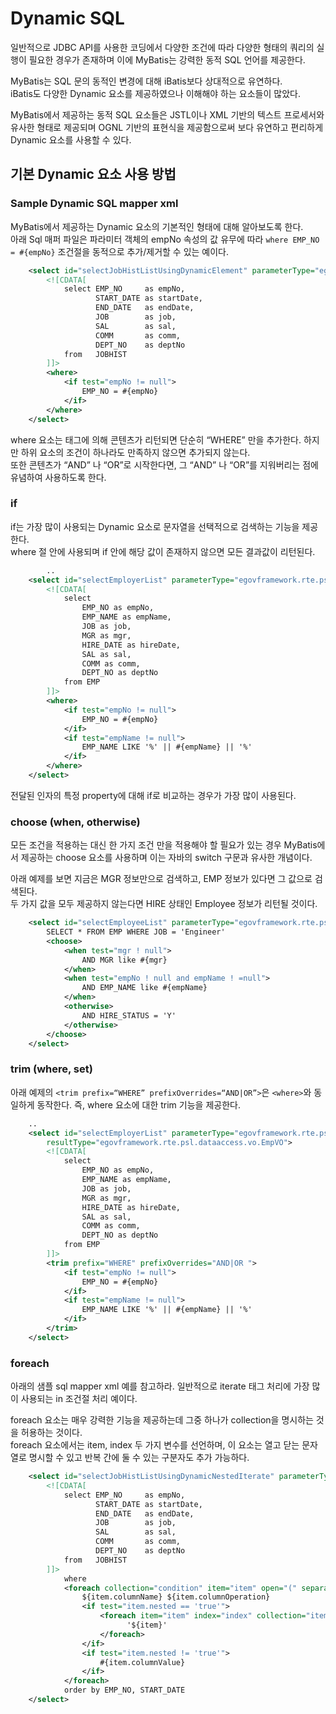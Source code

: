 # Dynamic SQL

일반적으로 JDBC API를 사용한 코딩에서 다양한 조건에 따라 다양한 형태의 쿼리의 실행이 필요한 경우가 존재하며 이에 MyBatis는 강력한 동적 SQL 언어를 제공한다.

MyBatis는 SQL 문의 동적인 변경에 대해 iBatis보다 상대적으로 유연하다.<br>
iBatis도 다양한 Dynamic 요소를 제공하였으나 이해해야 하는 요소들이 많았다.

MyBatis에서 제공하는 동적 SQL 요소들은 JSTL이나 XML 기반의 텍스트 프로세서와 유사한 형태로 제공되며 OGNL 기반의 표현식을 제공함으로써 보다 유연하고 편리하게 Dynamic 요소를 사용할 수 있다.

## 기본 Dynamic 요소 사용 방법

### Sample Dynamic SQL mapper xml

MyBatis에서 제공하는 Dynamic 요소의 기본적인 형태에 대해 알아보도록 한다.<br>
아래 Sql 매퍼 파일은 파라미터 객체의 empNo 속성의 값 유무에 따라 `where EMP_NO = #{empNo}` 조건절을 동적으로 추가/제거할 수 있는 예이다.

```xml
	<select id="selectJobHistListUsingDynamicElement" parameterType="egovframework.rte.psl.dataaccess.vo.JobHistVO" resultMap="egovframework.rte.psl.dataaccess.vo.JobHistVO">
		<![CDATA[
			select EMP_NO     as empNo,
			       START_DATE as startDate,
			       END_DATE   as endDate,
			       JOB        as job,
			       SAL        as sal,
			       COMM       as comm,
			       DEPT_NO    as deptNo
			from   JOBHIST
		]]>
		<where>
			<if test="empNo != null">
				EMP_NO = #{empNo}				
			</if>		
		</where>
	</select>
```

where 요소는 태그에 의해 콘텐츠가 리턴되면 단순히 “WHERE” 만을 추가한다. 하지만 하위 요소의 조건이 하나라도 만족하지 않으면 추가되지 않는다.<br>
또한 콘텐츠가 “AND” 나 “OR”로 시작한다면, 그 “AND” 나 “OR”를 지워버리는 점에 유념하여 사용하도록 한다.

### if

if는 가장 많이 사용되는 Dynamic 요소로 문자열을 선택적으로 검색하는 기능을 제공한다.<br>
where 절 안에 사용되며 if 안에 해당 값이 존재하지 않으면 모든 결과값이 리턴된다.

```xml
        ..
	<select id="selectEmployerList" parameterType="egovframework.rte.psl.dataaccess.vo.EmpVO" resultType="egovframework.rte.psl.dataaccess.vo.EmpVO">
		<![CDATA[
			select
				EMP_NO as empNo,
				EMP_NAME as empName,
				JOB as job,
				MGR as mgr,
				HIRE_DATE as hireDate,
				SAL as sal,
				COMM as comm,
				DEPT_NO as deptNo
			from EMP
		]]>
		<where>
			<if test="empNo != null">
				EMP_NO = #{empNo}
			</if>
			<if test="empName != null">
				EMP_NAME LIKE '%' || #{empName} || '%'
			</if>
		</where>
	</select>
```
전달된 인자의 특정 property에 대해 if로 비교하는 경우가 가장 많이 사용된다.

### choose (when, otherwise)

모든 조건을 적용하는 대신 한 가지 조건 만을 적용해야 할 필요가 있는 경우 MyBatis에서 제공하는 choose 요소를 사용하며 이는 자바의 switch 구문과 유사한 개념이다.

아래 예제를 보면 지금은 MGR 정보만으로 검색하고, EMP 정보가 있다면 그 값으로 검색된다.<br>
두 가지 값을 모두 제공하지 않는다면 HIRE 상태인 Employee 정보가 리턴될 것이다.

```xml
	<select id="selectEmployeeList" parameterType="egovframework.rte.psl.dataaccess.vo.EmpVO" resultType="egovframework.rte.psl.dataaccess.vo.EmpVO">
		SELECT * FROM EMP WHERE JOB = 'Engineer'
		<choose>
			<when test="mgr ! null">
				AND MGR like #{mgr}
			</when>
			<when test="empNo ! null and empName ! =null">
				AND EMP_NAME like #{empName}
			</when>
			<otherwise>
				AND HIRE_STATUS = 'Y'
			</otherwise>
		</choose>
	</select>
```

### trim (where, set)

아래 예제의 `<trim prefix=“WHERE” prefixOverrides=“AND|OR”>`은 `<where>`와 동일하게 동작한다. 즉, where 요소에 대한 trim 기능을 제공한다.

```xml
	..
	<select id="selectEmployerList" parameterType="egovframework.rte.psl.dataaccess.vo.EmpVO"
		resultType="egovframework.rte.psl.dataaccess.vo.EmpVO">
		<![CDATA[
			select
				EMP_NO as empNo,
				EMP_NAME as empName,
				JOB as job,
				MGR as mgr,
				HIRE_DATE as hireDate,
				SAL as sal,
				COMM as comm,
				DEPT_NO as deptNo
			from EMP
		]]>
		<trim prefix="WHERE" prefixOverrides="AND|OR ">
			<if test="empNo != null">
				EMP_NO = #{empNo}
			</if>
			<if test="empName != null">
				EMP_NAME LIKE '%' || #{empName} || '%'
			</if>
		</trim>
	</select>
```

### foreach
아래의 샘플 sql mapper xml 예를 참고하라. 일반적으로 iterate 태그 처리에 가장 많이 사용되는 in 조건절 처리 예이다.

foreach 요소는 매우 강력한 기능을 제공하는데 그중 하나가 collection을 명시하는 것을 허용하는 것이다.<br>
foreach 요소에서는 item, index 두 가지 변수를 선언하며, 이 요소는 열고 닫는 문자열로 명시할 수 있고 반복 간에 둘 수 있는 구분자도 추가 가능하다.

```xml
	<select id="selectJobHistListUsingDynamicNestedIterate" parameterType="egovframework.rte.psl.dataaccess.util.EgovMap" resultMap="jobHistVO">
		<![CDATA[
			select EMP_NO     as empNo,
			       START_DATE as startDate,
			       END_DATE   as endDate,
			       JOB        as job,
			       SAL        as sal,
			       COMM       as comm,
			       DEPT_NO    as deptNo
			from   JOBHIST
		]]>
			where
			<foreach collection="condition" item="item" open="(" separator="and" close=")">
				${item.columnName} ${item.columnOperation} 
				<if test="item.nested == 'true'">
					<foreach item="item" index="index" collection="item.columnValue" open="(" separator="," close=")">
					      '${item}'
					</foreach>
				</if>
				<if test="item.nested != 'true'">
					#{item.columnValue}
				</if>
			</foreach>		
			order by EMP_NO, START_DATE
	</select>
```
